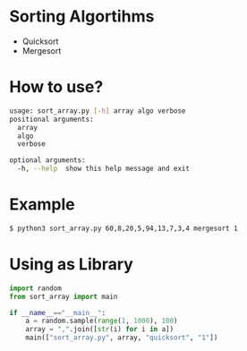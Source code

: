 # Sorting Algortihms 

- Quicksort
- Mergesort



# How to use?

```bash
usage: sort_array.py [-h] array algo verbose
positional arguments:
  array
  algo
  verbose

optional arguments:
  -h, --help  show this help message and exit
```
# Example

```bash
$ python3 sort_array.py 60,8,20,5,94,13,7,3,4 mergesort 1
```

# Using as Library

```python
import random
from sort_array import main

if __name__=="__main__":
    a = random.sample(range(1, 1000), 100)
    array = ",".join([str(i) for i in a])
    main(["sort_array.py", array, "quicksort", "1"])
```